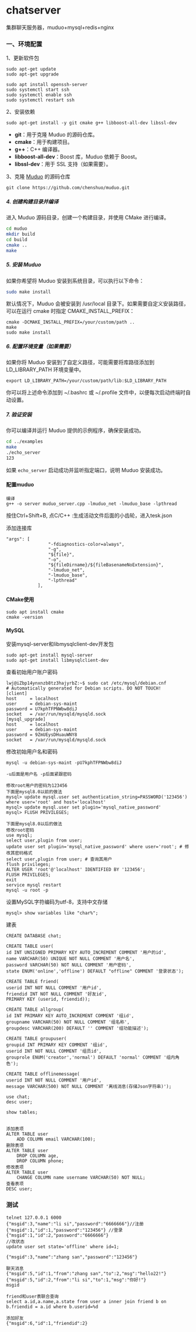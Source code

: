 # chatserver
集群聊天服务器，muduo+mysql+redis+nginx

### 一、环境配置

1、更新软件包

```
sudo apt-get update
sudo apt-get upgrade

sudo apt install openssh-server
sudo systemctl start ssh
sudo systemctl enable ssh
sudo systemctl restart ssh
```

2、安装依赖

```
sudo apt-get install -y git cmake g++ libboost-all-dev libssl-dev
```

- **git**：用于克隆 Muduo 的源码仓库。
- **cmake**：用于构建项目。
- **g++**：C++ 编译器。
- **libboost-all-dev**：Boost 库，Muduo 依赖于 Boost。
- **libssl-dev**：用于 SSL 支持（如果需要）。

3、克隆 [Muduo](https://so.csdn.net/so/search?q=Muduo&spm=1001.2101.3001.7020) 的源码仓库

```
git clone https://github.com/chenshuo/muduo.git
```

##### 4. 创建构建目录并编译

进入 Muduo 源码目录，创建一个构建目录，并使用 CMake 进行编译。

```bash
cd muduo
mkdir build
cd build
cmake ..
make
```

##### 5. 安装 Muduo

如果你希望将 Muduo 安装到系统目录，可以执行以下命令：

```bash
sudo make install
```

默认情况下，Muduo 会被安装到 /usr/local 目录下。如果需要自定义安装路径，可以在运行 cmake 时指定 CMAKE_INSTALL_PREFIX：

```
cmake -DCMAKE_INSTALL_PREFIX=/your/custom/path ..
make
sudo make install
```

##### 6. 配置环境变量（如果需要）

如果你将 Muduo 安装到了自定义路径，可能需要将库路径添加到 LD_LIBRARY_PATH 环境变量中。

```
export LD_LIBRARY_PATH=/your/custom/path/lib:$LD_LIBRARY_PATH
```

你可以将上述命令添加到 ~/.bashrc 或 ~/.profile 文件中，以便每次启动终端时自动设置。

##### 7. 验证安装

你可以编译并运行 Muduo 提供的示例程序，确保安装成功。

```bash
cd ../examples
make
./echo_server
123
```

如果 `echo_server` 启动成功并监听指定端口，说明 Muduo 安装成功。

#### 配置muduo

```
编译
g++ -o server muduo_server.cpp -lmuduo_net -lmuduo_base -lpthread
```

按住Ctrl+Shift+B,  点C/C++ :生成活动文件后面的小齿轮，进入tesk.json

添加连接库

```
"args": [
				"-fdiagnostics-color=always",
				"-g",
				"${file}",
				"-o",
				"${fileDirname}/${fileBasenameNoExtension}",
				"-lmuduo_net",
				"-lmuduo_base",
				"-lpthread"
			],
```

#### CMake使用

```
sudo apt install cmake
cmake -version
```

#### MySQL

安装mysql-server和libmysqlclient-dev开发包

````
sudo apt-get install mysql-server
sudo apt-get install libmysqlclient-dev
````

查看初始用户账户密码

```
lwj@iZbp14ynxnzb8tz3hajyrbZ:~$ sudo cat /etc/mysql/debian.cnf
# Automatically generated for Debian scripts. DO NOT TOUCH!
[client]
host     = localhost
user     = debian-sys-maint
password = U7kphTFPNWbw8diJ
socket   = /var/run/mysqld/mysqld.sock
[mysql_upgrade]
host     = localhost
user     = debian-sys-maint
password = 9ZmUEysDHuauWNY8
socket   = /var/run/mysqld/mysqld.sock
```

修改初始用户名和密码

```
mysql -u debian-sys-maint -pU7kphTFPNWbw8diJ

-u后面是用户名 -p后面紧跟密码

修改root用户的密码为123456
下面是mysql8.0以前的做法
mysql> update mysql.user set authentication_string=PASSWORD('123456') where user='root' and host='localhost'
mysql> update mysql.user set plugin='mysql_native_password' 
mysql> FLUSH PRIVILEGES;

下面是mysql8.0以后的做法
修改root密码
use mysql;
select user,plugin from user;
update user set plugin='mysql_native_password' where user='root'; # 修改其密码格式
select user,plugin from user; # 查询其用户
flush privileges;
ALTER USER 'root'@'localhost' IDENTIFIED BY '123456';
FLUSH PRIVILEGES;
exit
service mysql restart
mysql -u root -p
```

设置MySQL字符编码为utf-8，支持中文存储

```
mysql> show variables like "char%";
```

建表

```
CREATE DATABASE chat;

CREATE TABLE user(
id INT UNSIGNED PRIMARY KEY AUTO_INCREMENT COMMENT '用户的id',
name VARCHAR(50) UNIQUE NOT NULL COMMENT '用户名',
password VARCHAR(50) NOT NULL COMMENT '用户密码',
state ENUM('online','offline') DEFAULT "offline" COMMENT '登录状态');

CREATE TABLE friend(
userid INT NOT NULL COMMENT '用户id',
friendid INT NOT NULL COMMENT '好友id',
PRIMARY KEY (userid, friendid));

CREATE TABLE allgroup(
id INT PRIMARY KEY AUTO_INCREMENT COMMENT '组id',
groupname VARCHAR(50) NOT NULL COMMENT '组名称',
groupdesc VARCHAR(200) DEFAULT '' COMMENT '组功能描述');

CREATE TABLE groupuser(
groupid INT PRIMARY KEY COMMENT '组id',
userid INT NOT NULL COMMENT '组员id',
grouprole ENUM('creator','normal') DEFAULT 'normal' COMMENT '组内角色');

CREATE TABLE offlinemessage(
userid INT NOT NULL COMMENT '用户id',
message VARCHAR(500) NOT NULL COMMENT '离线消息(存储Json字符串)');
```

```
use chat;
desc user;

show tables;


添加表项
ALTER TABLE user 
    ADD COLUMN email VARCHAR(100);
删除表项
ALTER TABLE user 
    DROP COLUMN age,
    DROP COLUMN phone;
修改表项
ALTER TABLE user 
    CHANGE COLUMN name username VARCHAR(50) NOT NULL;
查看表项
DESC user;
```

### 测试

```
telnet 127.0.0.1 6000
{"msgid":3,"name":"li si","password":"6666666"}//注册
{"msgid":1,"id":1,"password":"123456"} //登录
{"msgid":1,"id":2,"password":"6666666"}
//改状态
update user set state='offline' where id=1;

{"msgid":3,"name":"zhang san","password":"123456"}

聊天消息
{"msgid":5,"id":1,"from":"zhang san","to":2,"msg":"hello22!"}
{"msgid":5,"id":2,"from":"li si","to":1,"msg":"你好!"}
msgid

friend和user表联合查询
select a.id,a.name,a.state from user a inner join friend b on b.friendid = a.id where b.userid=%d

添加好友
{"msgid":6,"id":1,"friendid":2}
```

